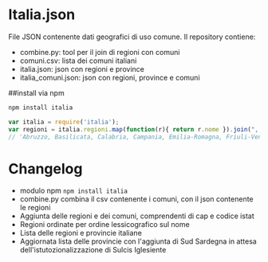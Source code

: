 Italia.json
===========

File JSON contenente dati geografici di uso comune. Il repository contiene:
- combine.py: tool per il join di regioni con comuni
- comuni.csv: lista dei comuni italiani
- italia.json: json con regioni e province
- italia_comuni.json: json con regioni, province e comuni

##install via npm

```javascript
npm install italia
```

```javascript
var italia = require('italia');
var regioni = italia.regioni.map(function(r){ return r.nome }).join(", ");
// 'Abruzzo, Basilicata, Calabria, Campania, Emilia-Romagna, Friuli-Venezia Giulia, Lazio, Liguria, Lombardia, Marche, Molise, Piemonte, Puglia, Sardegna, Sicilia, Toscana, Trentino-Alto Adige, Umbria, Valle d\'Aosta, Veneto'
```

Changelog
===========

- modulo npm `npm install italia`
- combine.py combina il csv contenente i comuni, con il json contenente le regioni
- Aggiunta delle regioni e dei comuni, comprendenti di cap e codice istat
- Regioni ordinate per ordine lessicografico sul nome
- Lista delle regioni e provincie italiane
- Aggiornata lista delle provincie con l'aggiunta di Sud Sardegna in attesa dell'istutozionalizzazione di Sulcis Iglesiente